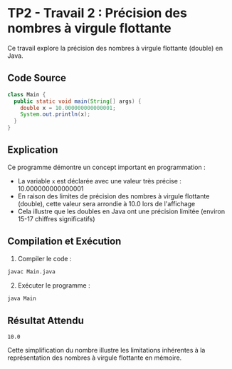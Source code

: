 # TP2 - Travail 2 : Précision des nombres à virgule flottante

Ce travail explore la précision des nombres à virgule flottante (double) en Java.

## Code Source

```java
class Main {
  public static void main(String[] args) {
    double x = 10.000000000000001;
    System.out.println(x);
  }
}
```

## Explication

Ce programme démontre un concept important en programmation :
- La variable `x` est déclarée avec une valeur très précise : 10.000000000000001
- En raison des limites de précision des nombres à virgule flottante (double), cette valeur sera arrondie à 10.0 lors de l'affichage
- Cela illustre que les doubles en Java ont une précision limitée (environ 15-17 chiffres significatifs)

## Compilation et Exécution

1. Compiler le code :
```bash
javac Main.java
```

2. Exécuter le programme :
```bash
java Main
```

## Résultat Attendu
```
10.0
```

Cette simplification du nombre illustre les limitations inhérentes à la représentation des nombres à virgule flottante en mémoire.